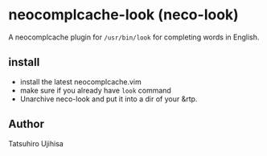 # neocomplcache-look (neco-look)

A neocomplcache plugin for `/usr/bin/look` for completing words in English.

## install

* install the latest neocomplcache.vim
* make sure if you already have `look` command
* Unarchive neco-look and put it into a dir of your &rtp.

## Author

Tatsuhiro Ujihisa
